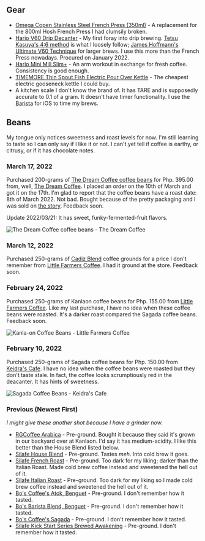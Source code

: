 ## Gear

- [Omega Copen Stainless Steel French Press (350ml)](https://omegahouseware.com.ph/products/copen-stainless-steel-french-press-with-filter-350ml-600ml) - A replacement for the 800ml Hosh French Press I had clumsily broken.
- [Hario V60 Drip Decanter](https://www.hario.com.ph/product-page/hario-v60-drip-decanter-pour-over-coffee-set) - My first foray into drip brewing. [Tetsu Kasuya's 4:6 method](https://www.youtube.com/watch?v=wmCW8xSWGZY) is what I loosely follow; [James Hoffmann's Ultimate V60 Technique](https://www.youtube.com/watch?v=AI4ynXzkSQo) for larger brews. I use this more than the French Press nowadays. Procured on January 2022.
- [Hario Mini Mill Slim+](https://www.hario.com.ph/product-page/hario-ceramic-coffee-grinder-mini-slim-plus) - An arm workout in exchange for fresh coffee. Consistency is good enough.
- [TIMEMORE Thin Spout Fish Electric Pour Over Kettle](https://www.lazada.com.ph/products/timemore-thin-spout-fish-electric-pour-over-kettle-black-600ml-i1314224070-s4796114099.html) - The cheapest electric gooseneck kettle I could buy.
- A kitchen scale I don't know the brand of. It has TARE and is supposedly accurate to 0.1 of a gram. It doesn't have timer functionality. I use the [Barista](https://www.baristacoffeeapp.com) for iOS to time my brews.

## Beans

My tongue only notices sweetness and roast levels for now. I'm still learning to taste so I can only say if I like it or not. I can't yet tell if coffee is earthy, or citrusy, or if it has chocolate notes.

### March 17, 2022
Purchased 200-grams of [The Dream Coffee coffee beans](https://thedreamcoffee.ph/products/wholebeans) for Php. 395.00 from, well, [The Dream Coffee](https://thedreamcoffee.ph/). I placed an order on the 10th of March and got it on the 17th. I'm glad to report that the coffee beans have a roast date: 8th of March 2022. Not bad. Bought because of the pretty packaging and I was sold on [the story](https://thedreamcoffee.ph/blogs/learn/learn-the-dream). Feedback soon.

Update 2022/03/21: It has sweet, funky-fermented-fruit flavors.

![The Dream Coffee coffee beans - The Dream Coffee](https://res.cloudinary.com/kadto/image/upload/v1647686538/cljabasa/uses/IMG_1771_optimized.jpg)

### March 12, 2022

Purchased 250-grams of [Cadiz Blend](https://www.instagram.com/p/CZ5xzdJPELF/) coffee grounds for a price I don't remember from [Little Farmers Coffee](https://www.facebook.com/Littlefarmerscoffee). I had it ground at the store. Feedback soon.

### February 24, 2022

Purchased 250-grams of Kanlaon coffee beans for Php. 155.00 from [Little Farmers Coffee](https://www.facebook.com/Littlefarmerscoffee). Like my last purchase, I have no idea when these coffee beans were roasted. It's a darker roast compared the Sagada coffee beans. Feedback soon.

![Kanla-on Coffee Beans - Little Farmers Coffee](https://res.cloudinary.com/kadto/image/upload/v1645610444/cljabasa/uses/IMG_1737_optimized.jpg)

### February 10, 2022

Purchased 250-grams of Sagada coffee beans for Php. 150.00 from [Keidra's Cafe](https://goo.gl/maps/uQ99ddwj9BPM8YeS9). I have no idea when the coffee beans were roasted but they don't taste stale. In fact, the coffee looks scrumptiously red in the deacanter. It has hints of sweetness.

![Sagada Coffee Beans - Keidra's Cafe](https://res.cloudinary.com/kadto/image/upload/v1644500589/cljabasa/uses/d9068e1185cd1b61d6b9c0b6e3b88fbe.jpg)

### Previous (Newest First)

_I might give these another shot because I have a grinder now._

- [RGCoffee Arabica](https://www.instagram.com/rgcoffee.ph) - Pre-ground. Bought it because they said it's grown in our backyard over at Kanlaon. I'd say it has medium-acidity. I like this better than the House Blend listed below.
- [Silafe House Blend](https://www.silcacoffee.com/portfolio-items/silcafe-house-blend/?portfolioCats=56) - Pre-ground. Tastes _meh_. Into cold brew it goes.
- [Silafe French Roast](https://shopee.ph/Silcafe-French-Roast-500g-i.235610698.4681449967) - Pre-ground. Too dark for my liking; darker than the Italian Roast. Made cold brew coffee instead and sweetened the hell out of it.
- [Silafe Italian Roast](https://shopee.ph/Silcafe-Italian-Roast-500g-i.235610698.8223994979) - Pre-ground. Too dark for my liking so I made cold brew coffee instead and sweetened the hell out of it.
- [Bo's Coffee's Atok, Benguet](https://www.boscoffee.com/products/atok-benguet) - Pre-ground. I don't remember how it tasted.
- [Bo's Barista Blend, Benguet](https://www.boscoffee.com/products/barista-blend) - Pre-ground. I don't remember how it tasted.
- [Bo's Coffee's Sagada](https://www.boscoffee.com/products/atok-benguet) - Pre-ground. I don't remember how it tasted.
- [Silafe Kick Start Series Brewed Awakening](https://www.silcacoffee.com/portfolio-items/kickstart-brewed-awakening/) - Pre-ground. I don't remember how it tasted.
